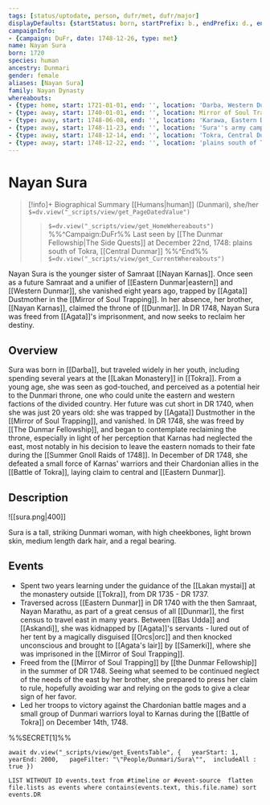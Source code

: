 ```yaml
---
tags: [status/uptodate, person, dufr/met, dufr/major]
displayDefaults: {startStatus: born, startPrefix: b., endPrefix: d., endStatus: died}
campaignInfo:
- {campaign: DuFr, date: 1748-12-26, type: met}
name: Nayan Sura
born: 1720
species: human
ancestry: Dunmari
gender: female
aliases: [Nayan Sura]
family: Nayan Dynasty
whereabouts:
- {type: home, start: 1721-01-01, end: '', location: 'Darba, Western Dunmar'}
- {type: away, start: 1740-01-01, end: '', location: Mirror of Soul Trapping}
- {type: away, start: 1748-06-08, end: '', location: 'Karawa, Eastern Dunmar'}
- {type: away, start: 1748-11-23, end: '', location: 'Sura''s army camp, Central Dunmar'}
- {type: away, start: 1748-12-14, end: '', location: 'Tokra, Central Dunmar'}
- {type: away, start: 1748-12-22, end: '', location: 'plains south of Tokra, Central Dunmar'}
---
```


# Nayan Sura
>[!info]+ Biographical Summary
>[[Humans|human]] (Dunmari), she/her
>`$=dv.view("_scripts/view/get_PageDatedValue")`
>> `$=dv.view("_scripts/view/get_HomeWhereabouts")`
>>%%^Campaign:DuFr%% Last seen by [[The Dunmar Fellowship|The Side Quests]] at December 22nd, 1748: plains south of Tokra, [[Central Dunmar]] %%^End%%
>> `$=dv.view("_scripts/view/get_CurrentWhereabouts")`

Nayan Sura is the younger sister of Samraat [[Nayan Karnas]]. Once seen as a future Samraat and a unifier of [[Eastern Dunmar|eastern]] and [[Western Dunmar]], she vanished eight years ago, trapped by [[Agata]] Dustmother in the [[Mirror of Soul Trapping]]. In her absence, her brother, [[Nayan Karnas]], claimed the throne of [[Dunmar]]. In DR 1748, Nayan Sura was freed from [[Agata]]'s imprisonment, and now seeks to reclaim her destiny. 
## Overview

Sura was born in [[Darba]], but traveled widely in her youth, including spending several years at the [[Lakan Monastery]] in [[Tokra]]. From a young age, she was seen as god-touched, and perceived as a potential heir to the Dunmari throne, one who could unite the eastern and western factions of the divided country. Her future was cut short in DR 1740, when she was just 20 years old: she was trapped by [[Agata]] Dustmother in the [[Mirror of Soul Trapping]], and vanished. In DR 1748, she was freed by [[The Dunmar Fellowship]], and began to contemplate reclaiming the throne, especially in light of her perception that Karnas had neglected the east, most notably in his decision to leave the eastern nomads to their fate during the [[Summer Gnoll Raids of 1748]]. In December of DR 1748, she defeated a small force of Karnas' warriors and their Chardonian allies in the [[Battle of Tokra]], laying claim to central and [[Eastern Dunmar]]. 
## Description

![[sura.png|400]]

Sura is a tall, striking Dunmari woman, with high cheekbones, light brown skin, medium length dark hair, and a regal bearing. 
## Events

- Spent two years learning under the guidance of the [[Lakan mystai]] at the monastery outside [[Tokra]], from DR 1735 - DR 1737. 
- Traversed across [[Eastern Dunmar]] in DR 1740 with the then Samraat, Nayan Marathu, as part of a great census of all [[Dunmar]], the first census to travel east in many years. Between [[Bas Udda]] and [[Askandi]], she was kidnapped by [[Agata]]'s servants - lured out of her tent by a magically disguised [[Orcs|orc]] and then knocked unconscious and brought to [[Agata's lair]] by [[Samerki]], where she was imprisoned in the [[Mirror of Soul Trapping]]. 
- Freed from the [[Mirror of Soul Trapping]] by [[the Dunmar Fellowship]] in the summer of DR 1748. Seeing what seemed to be continued neglect of the needs of the east by her brother, she prepared to press her claim to rule, hopefully avoiding war and relying on the gods to give a clear sign of her favor. 
- Led her troops to victory against the Chardonian battle mages and a small group of Dunmari warriors loyal to Karnas during the [[Battle of Tokra]] on December 14th, 1748. 

%%SECRET[1]%%


```dataviewjs
await dv.view("_scripts/view/get_EventsTable", {   yearStart: 1,   yearEnd: 2000,   pageFilter: "\"People/Dunmari/Sura\"",  includeAll : true })
 ```

```dataview
LIST WITHOUT ID events.text from #timeline or #event-source  flatten file.lists as events where contains(events.text, this.file.name) sort events.DR
```

